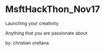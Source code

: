 # MsftHackThon_Nov17

Launching your creativity

Anything that you are passionate about

by:
 christian orellana
